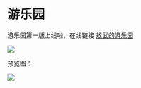 # 游乐园

游乐园第一版上线啦，在线链接 [敖武的游乐园](https://playground.fudongdong.com/)

![](https://fudongdong-statics.oss-cn-beijing.aliyuncs.com/images/20220320/edcd158bc489438e8c37dc430de6083e.png?x-oss-process=image/resize,w_800/quality,q_80)

预览图：

![](https://z.wiki/autoupload/2022-05-02/88ed1478031a4ae9894289b25534e7d1.image.png)





